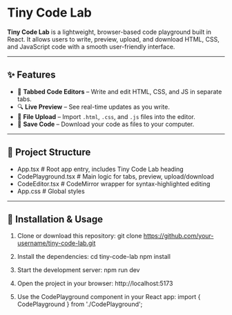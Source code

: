 # Tiny Code Lab

**Tiny Code Lab** is a lightweight, browser-based code playground built in React. It allows users to write, preview, upload, and download HTML, CSS, and JavaScript code with a smooth user-friendly interface.

---

## ✨ Features

- 🧠 **Tabbed Code Editors** – Write and edit HTML, CSS, and JS in separate tabs.
- 🔍 **Live Preview** – See real-time updates as you write.
- 📁 **File Upload** – Import `.html`, `.css`, and `.js` files into the editor.
- 💾 **Save Code** – Download your code as files to your computer.

---

## 📁 Project Structure

- App.tsx # Root app entry, includes Tiny Code Lab heading
- CodePlayground.tsx # Main logic for tabs, preview, upload/download
- CodeEditor.tsx # CodeMirror wrapper for syntax-highlighted editing
- App.css # Global styles

---

## 🚀 Installation & Usage

1. Clone or download this repository:
   git clone https://github.com/your-username/tiny-code-lab.git
   
2. Install the dependencies:
  cd tiny-code-lab
  npm install

3. Start the development server:
  npm run dev

4. Open the project in your browser:
     http://localhost:5173
   
5. Use the CodePlayground component in your React app:
  import { CodePlayground } from './CodePlayground';
  <CodePlayground
  html="<h1>Hello</h1>"
  css="h1 { color: blue; }"
  js="console.log('Hello from JS!');"
  />

